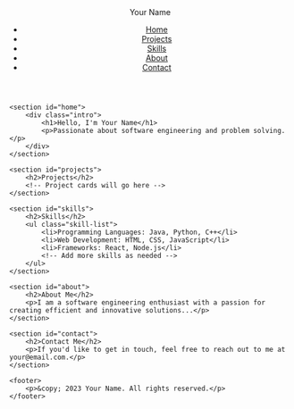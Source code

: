 <!DOCTYPE html>
<html lang="en">
<head>
    <meta charset="UTF-8">
    <meta name="viewport" content="width=device-width, initial-scale=1.0">
    <title>Your Name - Software Engineering Portfolio</title>
    <link rel="stylesheet" href="styles.css"> <!-- Link to your custom CSS file -->
</head>
<body>
    <header>
        <nav>
            <div class="logo">Your Name</div>
            <ul class="nav-links">
                <li><a href="#home">Home</a></li>
                <li><a href="#projects">Projects</a></li>
                <li><a href="#skills">Skills</a></li>
                <li><a href="#about">About</a></li>
                <li><a href="#contact">Contact</a></li>
            </ul>
        </nav>
    </header>
    
    <section id="home">
        <div class="intro">
            <h1>Hello, I'm Your Name</h1>
            <p>Passionate about software engineering and problem solving.</p>
        </div>
    </section>
    
    <section id="projects">
        <h2>Projects</h2>
        <!-- Project cards will go here -->
    </section>
    
    <section id="skills">
        <h2>Skills</h2>
        <ul class="skill-list">
            <li>Programming Languages: Java, Python, C++</li>
            <li>Web Development: HTML, CSS, JavaScript</li>
            <li>Frameworks: React, Node.js</li>
            <!-- Add more skills as needed -->
        </ul>
    </section>
    
    <section id="about">
        <h2>About Me</h2>
        <p>I am a software engineering enthusiast with a passion for creating efficient and innovative solutions...</p>
    </section>
    
    <section id="contact">
        <h2>Contact Me</h2>
        <p>If you'd like to get in touch, feel free to reach out to me at your@email.com.</p>
    </section>
    
    <footer>
        <p>&copy; 2023 Your Name. All rights reserved.</p>
    </footer>
</body>
</html>
